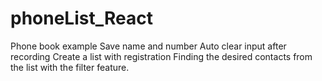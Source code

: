 # phoneList_React
Phone book example
Save name and number
Auto clear input after recording
Create a list with registration
Finding the desired contacts from the list with the filter feature.
